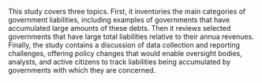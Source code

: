 This study covers three topics. First, it inventories the main categories of government liabilities, including examples of governments that have accumulated large amounts of these debts. Then it reviews selected governments that have large total liabilities relative to their annua revenues. Finally, the study contains a discussion of data collection and reporting challenges, offering policy changes that would enable oversight bodies, analysts, and active citizens to track liabilities being accumulated by governments with which they are concerned.
